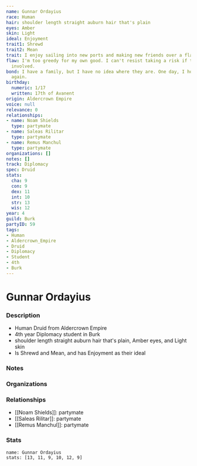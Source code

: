 ```yaml
---
name: Gunnar Ordayius
race: Human
hair: shoulder length straight auburn hair that's plain
eyes: Amber
skin: Light
ideal: Enjoyment
trait1: Shrewd
trait2: Mean
trait: I enjoy sailing into new ports and making new friends over a flagon of ale.
flaw: I'm too greedy for my own good. I can't resist taking a risk if there's money
  involved.
bond: I have a family, but I have no idea where they are. One day, I hope to see them
  again.
birthday:
  numeric: 1/17
  written: 17th of Avanent
origin: Aldercrown Empire
voice: null
relevance: 0
relationships:
- name: Noam Shields
  type: partymate
- name: Saleas Rilitar
  type: partymate
- name: Remus Manchul
  type: partymate
organizations: []
notes: []
track: Diplomacy
spec: Druid
stats:
  cha: 9
  con: 9
  dex: 11
  int: 10
  str: 13
  wis: 12
year: 4
guild: Burk
partyID: 59
tags:
- Human
- Aldercrown_Empire
- Druid
- Diplomacy
- Student
- 4th
- Burk
---
```

# Gunnar Ordayius
### Description
- Human Druid from Aldercrown Empire
- 4th year Diplomacy student in Burk
- shoulder length straight auburn hair that's plain, Amber eyes, and Light skin
- Is Shrewd and Mean, and has Enjoyment as their ideal

### Notes

### Organizations

### Relationships
- [[Noam Shields]]: partymate
- [[Saleas Rilitar]]: partymate
- [[Remus Manchul]]: partymate

### Stats
```statblock
name: Gunnar Ordayius
stats: [13, 11, 9, 10, 12, 9]
```